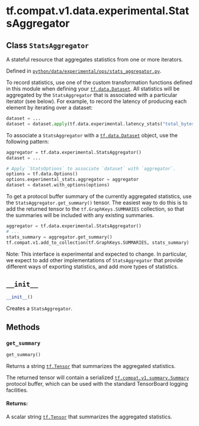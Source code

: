 <div itemscope itemtype="http://developers.google.com/ReferenceObject">
<meta itemprop="name" content="tf.compat.v1.data.experimental.StatsAggregator" />
<meta itemprop="path" content="Stable" />
<meta itemprop="property" content="__init__"/>
<meta itemprop="property" content="get_summary"/>
</div>

# tf.compat.v1.data.experimental.StatsAggregator

## Class `StatsAggregator`

A stateful resource that aggregates statistics from one or more iterators.





Defined in [`python/data/experimental/ops/stats_aggregator.py`](/code/stable/tensorflow/python/data/experimental/ops/stats_aggregator.py).

<!-- Placeholder for "Used in" -->

To record statistics, use one of the custom transformation functions defined
in this module when defining your <a href="../../../../../tf/data/Dataset.md"><code>tf.data.Dataset</code></a>. All statistics will be
aggregated by the `StatsAggregator` that is associated with a particular
iterator (see below). For example, to record the latency of producing each
element by iterating over a dataset:

```python
dataset = ...
dataset = dataset.apply(tf.data.experimental.latency_stats("total_bytes"))
```

To associate a `StatsAggregator` with a <a href="../../../../../tf/data/Dataset.md"><code>tf.data.Dataset</code></a> object, use
the following pattern:

```python
aggregator = tf.data.experimental.StatsAggregator()
dataset = ...

# Apply `StatsOptions` to associate `dataset` with `aggregator`.
options = tf.data.Options()
options.experimental_stats.aggregator = aggregator
dataset = dataset.with_options(options)
```

To get a protocol buffer summary of the currently aggregated statistics,
use the `StatsAggregator.get_summary()` tensor. The easiest way to do this
is to add the returned tensor to the `tf.GraphKeys.SUMMARIES` collection,
so that the summaries will be included with any existing summaries.

```python
aggregator = tf.data.experimental.StatsAggregator()
# ...
stats_summary = aggregator.get_summary()
tf.compat.v1.add_to_collection(tf.GraphKeys.SUMMARIES, stats_summary)
```

Note: This interface is experimental and expected to change. In particular,
we expect to add other implementations of `StatsAggregator` that provide
different ways of exporting statistics, and add more types of statistics.

<h2 id="__init__"><code>__init__</code></h2>

``` python
__init__()
```

Creates a `StatsAggregator`.




## Methods

<h3 id="get_summary"><code>get_summary</code></h3>

``` python
get_summary()
```

Returns a string <a href="../../../../../tf/Tensor.md"><code>tf.Tensor</code></a> that summarizes the aggregated statistics.

The returned tensor will contain a serialized <a href="../../../../../tf/compat/v1/Summary.md"><code>tf.compat.v1.summary.Summary</code></a>
protocol
buffer, which can be used with the standard TensorBoard logging facilities.

#### Returns:

A scalar string <a href="../../../../../tf/Tensor.md"><code>tf.Tensor</code></a> that summarizes the aggregated statistics.




